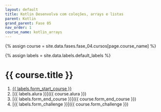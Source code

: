 ```yaml
---
layout: default
title: Kotlin Desenvolva com coleções, arrays e listas
parent: Kotlin
grand_parent: Fase 05
nav_order: 1
course_name: kotlin_arrays
---
```


{% assign course = site.data.fases.fase_04.cursos[page.course_name] %}

{% assign labels = site.data.labels.default_labels %}


# {{  course.title }}

1. [{{ labels.form_start_course }}]({{course.form_start_course}})
2. [{{ labels.alura }}]({{ course.alura }})
3. [{{ labels.form_end_course }}]({{ course.form_end_course }})
4. [{{ labels.form_challenge }}]({{ course.form_challenge }})
